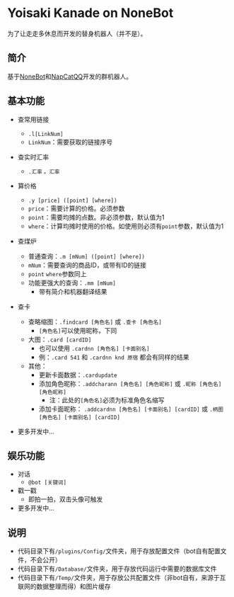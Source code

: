 # Yoisaki Kanade on **NoneBot**
为了让走走多休息而开发的替身机器人（并不是）。

## 简介
基于[NoneBot](https://github.com/nonebot/nonebot)和[NapCatQQ](https://github.com/NapNeko/NapCatQQ)开发的群机器人。

## 基本功能

- 查常用链接
    - `.l[LinkNum]`
    - `LinkNum`：需要获取的链接序号
- 查实时汇率
    - `.汇率` `。汇率`
- 算价格
    - `.y [price] ([point] [where])`
    - `price`：需要计算的价格。必须参数
    - `point`：需要均摊的点数。非必须参数，默认值为1
    - `where`：计算均摊时使用的价格。如使用则必须有`point`参数，默认值为1
- 查煤炉
    - 普通查询：`.m [mNum] ([point] [where])`
    - `mNum`：需要查询的商品ID，或带有ID的链接
    - `point` `where`参数同上
    - 功能更强大的查询：`.mm [mNum]`
        - 带有简介和机器翻译结果
- 查卡
    - 查略缩图：`.findcard [角色名]` 或 `.查卡 [角色名]`
        - `[角色名]`可以使用昵称，下同
    - 大图：`.card [cardID]`
        - 也可以使用 `.cardnn [角色名] [卡面别名]`
        - 例：`.card 541` 和 `.cardnn knd 原宿` 都会有同样的结果
    - 其他：
        - 更新卡面数据：`.cardupdate`
        - 添加角色昵称：`.addcharann [角色名] [角色昵称]` 或 `.昵称 [角色名] [角色昵称]` 
            - 注：此处的`[角色名]`必须为标准角色名缩写
        - 添加卡面昵称： `.addcardnn [角色名] [卡面别名] [cardID]` 或 `.柄图 [角色名] [卡面别名] [cardID]`

        

- 更多开发中...


## 娱乐功能
- 对话
    - `@bot [关键词]`
- 戳一戳
    - 即拍一拍，双击头像可触发
- 更多开发中...


## 说明
- 代码目录下有`/plugins/Config/`文件夹，用于存放配置文件（bot自有配置文件，不会公开）
- 代码目录下有`/Database/`文件夹，用于存放代码运行中需要的数据库文件
- 代码目录下有`/Temp/`文件夹，用于存放公共配置文件（非bot自有，来源于互联网的数据整理而得）和图片缓存